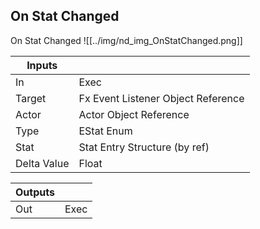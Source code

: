 ## On Stat Changed
On Stat Changed
![[../img/nd_img_OnStatChanged.png]]

|Inputs||
|--|--|
| In | Exec |
| Target | Fx Event Listener Object Reference |
| Actor | Actor Object Reference |
| Type | EStat Enum |
| Stat | Stat Entry Structure (by ref) |
| Delta Value | Float |

|Outputs||
|--|--|
| Out | Exec |
